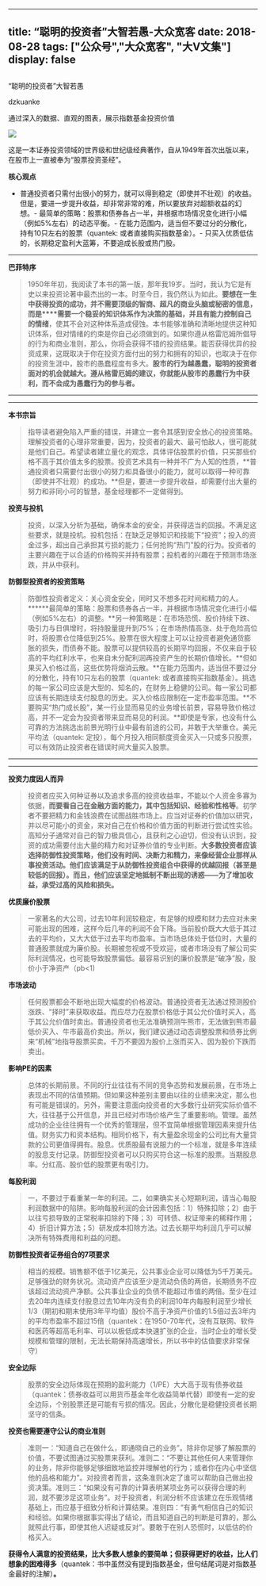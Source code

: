 
---
title:   “聪明的投资者”大智若愚-大众宽客
date: 2018-08-28
tags: ["公众号","大众宽客", "大V文集"]
display: false
---


## 



“聪明的投资者”大智若愚




dzkuanke




通过深入的数据、直观的图表，展示指数基金投资价值


<img class="" data-copyright="0" data-ratio="0.47174447174447176" data-s="300,640" src="https://mmbiz.qpic.cn/mmbiz_png/PKw3FQPmhIgx2xpugpYqYicBLLQVP8qCgR1IcAqXYIkm0ibHCxpDo0BicW1YSYUeSwUiaObdj3GvXR678OpDiaiasCKQ/640?wx_fmt=png" data-type="png" data-w="814" style=""/>



这是一本证券投资领域的世界级和世纪级经典著作，自从1949年首次出版以来，在股市上一直被奉为“股票投资圣经”。



**核心观点**
- 普通投资者只需付出很小的努力，就可以得到稳定（即使并不壮观）的收益。但是，要进一步提升收益，却非常非常的难，所以要放弃对超额收益的幻想。- 最简单的策略：股票和债券各占一半，并根据市场情况变化进行小幅（例如5%左右）的动态平衡。- 在能力范围内，适当但不要过分的分散化，持有10只左右的股票（quantek: 或者直接购买指数基金）。- 只买入优质低估的，长期稳定盈利大蓝筹，不要追成长股或热门股。
****



**巴菲特序**

> 1950年年初<h-char unicode="ff0c" class="biaodian cjk bd-end bd-cop bd-hangable bd-jiya"><h-inner>，</h-inner></h-char>我阅读了本书的第一版<h-char unicode="ff0c" class="biaodian cjk bd-end bd-cop bd-hangable bd-jiya"><h-inner>，</h-inner></h-char>那年我19岁<h-char unicode="3002" class="biaodian cjk bd-end bd-cop bd-hangable bd-jiya"><h-inner>。</h-inner></h-char>当时<h-char unicode="ff0c" class="biaodian cjk bd-end bd-cop bd-hangable bd-jiya"><h-inner>，</h-inner></h-char>我认为它是有史以来投资论著中最杰出的一本<h-char unicode="3002" class="biaodian cjk bd-end bd-cop bd-hangable bd-jiya"><h-inner>。</h-inner></h-char>时至今日<h-char unicode="ff0c" class="biaodian cjk bd-end bd-cop bd-hangable bd-jiya"><h-inner>，</h-inner></h-char>我仍然认为如此<h-char unicode="3002" class="biaodian cjk bd-end bd-cop bd-hangable bd-jiya"><h-inner>。</h-inner></h-char>**要想在一生中获得投资的成功**<h-char unicode="ff0c" class="biaodian cjk bd-end bd-cop bd-hangable bd-jiya"><h-inner>**，**</h-inner></h-char>**并不需要顶级的智商**<h-char unicode="3001" class="biaodian cjk bd-end bd-cop bd-hangable bd-jiya"><h-inner>**、**</h-inner></h-char>**超凡的商业头脑或秘密的信息**<h-char unicode="ff0c" class="biaodian cjk bd-end bd-cop bd-hangable bd-jiya"><h-inner>**，**</h-inner></h-char>**而是****需要一个稳妥的知识体系作为决策的基础**<h-char unicode="ff0c" class="biaodian cjk bd-end bd-cop bd-hangable bd-jiya"><h-inner>**，**</h-inner></h-char>**并且有能力控制自己的情绪**<h-char unicode="ff0c" class="biaodian cjk bd-end bd-cop bd-hangable bd-jiya"><h-inner>，</h-inner></h-char>使其不会对这种体系造成侵蚀<h-char unicode="3002" class="biaodian cjk bd-end bd-cop bd-hangable bd-jiya"><h-inner>。</h-inner></h-char>本书能够准确和清晰地提供这种知识体系<h-char unicode="ff0c" class="biaodian cjk bd-end bd-cop bd-hangable bd-jiya"><h-inner>，</h-inner></h-char>但对情绪的约束是你自己必须做到的<h-char unicode="3002" class="biaodian cjk bd-end bd-cop bd-hangable bd-jiya"><h-inner>。</h-inner></h-char>如果你遵从格雷厄姆所倡导的行为和商业准则<h-char unicode="ff0c" class="biaodian cjk bd-end bd-cop bd-hangable bd-jiya bd-consecutive end-portion" prev="bd-close bd-end"><h-inner>，</h-inner></h-char>那么<h-char unicode="ff0c" class="biaodian cjk bd-end bd-cop bd-hangable bd-jiya"><h-inner>，</h-inner></h-char>你将会获得不错的投资结果<h-char unicode="3002" class="biaodian cjk bd-end bd-cop bd-hangable bd-jiya bd-consecutive"><h-inner>。</h-inner></h-char>能否获得优异的投资成果<h-char unicode="ff0c" class="biaodian cjk bd-end bd-cop bd-hangable bd-jiya"><h-inner>，</h-inner></h-char>这既取决于你在投资方面付出的努力和拥有的知识<h-char unicode="ff0c" class="biaodian cjk bd-end bd-cop bd-hangable bd-jiya"><h-inner>，</h-inner></h-char>也取决于在你的投资生涯中<h-char unicode="ff0c" class="biaodian cjk bd-end bd-cop bd-hangable bd-jiya"><h-inner>，</h-inner></h-char>股市的愚蠢程度有多大<h-char unicode="3002" class="biaodian cjk bd-end bd-cop bd-hangable bd-jiya"><h-inner>。</h-inner></h-char>**股市的行为越愚蠢**<h-char unicode="ff0c" class="biaodian cjk bd-end bd-cop bd-hangable bd-jiya"><h-inner>**，**</h-inner></h-char>**聪明的投资者面对的机会就越大**<h-char unicode="3002" class="biaodian cjk bd-end bd-cop bd-hangable bd-jiya"><h-inner>**。**</h-inner></h-char>**遵从格雷厄姆的建议**<h-char unicode="ff0c" class="biaodian cjk bd-end bd-cop bd-hangable bd-jiya"><h-inner>**，**</h-inner></h-char>**你就能从股市的愚蠢行为中获利**<h-char unicode="ff0c" class="biaodian cjk bd-end bd-cop bd-hangable bd-jiya"><h-inner>**，**</h-inner></h-char>**而不会成为愚蠢行为的参与者。<h-char unicode="3002" class="biaodian cjk bd-end bd-cop bd-hangable bd-jiya" style="box-sizing: border-box;"><h-inner style="box-sizing: border-box;-webkit-text-emphasis-style: none;-webkit-text-emphasis-color: initial;left: 0px;top: 0px;display: inline-block;line-height: 1.1;letter-spacing: -0.5em;"></h-inner></h-char>**

****

****

**本书宗旨**

> 指导读者避免陷入严重的错误，并建立一套令其感到安全放心的投资策略。理解投资者的心理非常重要，因为，投资者的最大、最可怕敌人，很可能就是他们自己。希望读者建立量化的观念，具体评估股票的价值，只买那些价格不高于其价值太多的股票。投资艺术具有一种并不广为人知的性质，**普通投资者只需要付出很小的努力和具备很小的能力，就可以取得一种可靠（即使并不壮观）的成功。**但是，要进一步提升收益，却需要付出大量的努力和非同小可的智慧，基金经理都不一定做得到。





**投资与投机**

> 投资，以深入分析为基础，确保本金的安全，并获得适当的回报。不满足这些要求，就是投机。投机包括：在缺乏足够知识和技能下“投资”；投入的资金过多，超出自己承担其亏损的能力；任何抢购“热门”股的行为。投资者的主要兴趣在于以合适的价格购买并持有股票；投机者的兴趣在于预测市场涨跌，并从中获利。





**防御型投资者的投资策略**

> 防御性投资者定义：关心资金安全，同时又不想多花时间和精力的人。******最简单的策略：股票和债券各占一半，并根据市场情况变化进行小幅（例如5%左右）的调整。**另一种策略是：在市场恐慌、股价持续下跌、吸引力与日俱增时，将持股量提升到75%；在市场热情高涨、处于危险高位时，将股票仓位降低到25%。股票在很大程度上可以让投资者避免通货膨胀的损失，而债券不能。股票可以提供较高的长期平均回报，不仅来自于较高的平均红利水平，也来自未分配利润再投资产生的长期价值增长。**但如果买入价格过高，这些优势将烟消云散。**在能力范围内，适当但不要过分的分散化，持有10只左右的股票（quantek: 或者直接购买指数基金）。挑选的每一家公司应该是大型的、知名的，在财务上稳健的公司。每一家公司都应该有长期连续支付股息的历史。买入价格应限制在一定市盈率范围。**不要购买“热门成长股”，某一行业显而易见的业务增长前景，容易导致价格过高，并不一定会为投资者带来显而易见的利润。**即使是专家，也没有什么可靠的方法挑选出前景光明行业中最有前途的公司，并敢于大举重仓。美元平均法（quantek: 定投），每个月投入相同额度资金买入一只或多只股票，可以有效防止投资者在错误时间大量买入股票。

****

****

**投资力度因人而异**

> 投资者应买入何种证券以及追求多高的投资收益率，不能以个人资金多寡为依据，**而要看自己在金融方面的能力，其中包括知识、经验和性格等**。初学者不要把精力和金钱浪费在试图战胜市场上。应当对证券的价值加以研究，并以尽可能小的资金，来对自己在价格和价值方面的判断进行尝试性实验。高知分子通常对自己的智力极具信心，且获利之心迫切，但没有认识到，投资的成功需要付出大量的精力和对证券价值的专业判断。**大多数投资者应该选择防御性投资策略，他们没有时间、决断力和精力，来像经营企业那样从事投资活动。他们应该满足于从防御性投资组合中获得的优越回报（甚至是较低的回报）。而且，他们应该坚定地抵制不断出现的诱惑——为了增加收益，承受过高的风险和损失。**





**优质廉价股票**

> 一家著名的大公司，过去10年利润较稳定，有足够的规模和财力去应对未来可能出现的困难，这样今后几年的利润不会下降。当前股价既大大低于其过去的平均价，又大大低于过去平均市盈率。当市场总体处于低位时，大量的普通股票就成为廉价股。长期被忽视或不受欢迎，或者市场没有了解公司实际利润情况，也可能导致股票偏低。最容易识别的廉价股票是“破净”股，股价小于净资产（pb&lt;1)





**市场波动**

> 任何股票都会不断地出现大幅度的价格波动。普通投资者无法通过预测股价涨跌、“择时”来获取收益。而应尽力在股票价格低于其公允价值时买入，高于其公允价值时卖出。普通投资者也无法准确预测牛熊市，无法做到熊市最低价买入、牛市最高价卖出。所以，我们建议通过动态调整股票和债券比例来“机械”地指导股票买卖。千万不要因为股价上涨而买入、因为股价下跌而卖出。





**影响PE的因素**

> 总体的长期前景。不同的行业往往有不同的竞争态势和发展前景，在市场上表现出不同的估值预期。但如果这种差别主要由以往的业绩来决定，那么也有可能是错误的。另外，需要注意面向投资者的大多数行业研究实际价值不大，往往基于公开信息，并且已经对市场价格产生了重要影响。管理。虽然成功的企业往往拥有一个优秀的管理层，但不宜简单根据管理因素来提升估值。财务实力和资本结构。相同价格下，有大量盈余现金的公司比有大量贷款的公司更值得拥有。股息。优质股最有说服力的一个标准，就是多年连续的股息支付记录。防御型投资者可以只购买符合这一标准的股票。当期股息率。分红高、股价低的股票更有吸引力。





**每股利润**

> 一，不要过于看重某一年的利润。二，如果确实关心短期利润，请当心每股利润数据中的陷阱。影响每股利润的会计因素包括：1）特殊扣除；2）由于以往亏损导致的正常税率扣除的下降；3）可转债、权证带来的稀释作用；4）折旧计算方法；5）研发成本扣除方法。过去长期平均利润几乎可以解决所有特殊费用和利益的问题。





**防御性投资者证券组合的7项要求**

> 相当的规模。销售额不低于1亿美元，公共事业企业可以降低为5千万美元。足够强劲的财务状况。流动资产应该至少是流动负债的两倍，长期债务不应该超过流动资产净额。公共事业企业的负债不能超过市值的两倍。至少在过去20年内连续支付股息过去10年内没有负的利润10年内每股利润至少增长1/3（期初和期末使用3年平均值）股价不高于净资产价值的1.5倍过去3年内的平均市盈率不超过15倍（quantek：在1950-70年代，没有互联网、软件和医药等超高毛利率、可以以极低成本快速扩张的企业，当时企业的增长受规模和管理的限制，无法长期保持高速增长，所以书中的估值要求非常保守）





**安全边际**

> 股票的安全边际体现在预期的盈利能力（1/PE）大大高于现有债券收益（quantek：债券收益可以用货币基金年化收益简单代替）即使有一定的安全边际，个别股票还是可能有亏损的情况。因此，分散化是稳健投资者长期坚守的信条。





**投资也需要遵守公认的商业准则**

> 准则一：“知道自己在做什么，即通晓自己的业务”。除非你足够了解股票的价值，不要试图通过买股票来获利。准则二：“不要让其他任何人来管理你的业务，除非你能够足够细致地监控并理解他的行为；或者你在内心中坚信他的品格和能力”。对投资者而言，这条准则决定了谁可以帮助自己做出投资决策。准则三：“如果没有可靠的计算表明某项业务可以获得合理的利润，就不要涉足这项业务”。对于投资者，利润分析不应该建立在乐观情绪基础上，而应基于细致分析和计算结果。准则四：“有勇气相信自己的知识和经验。如果你根据事实得出了结论，而且知道自己的判断是可靠的，那么就照此行事，即使其他人迟疑或反对”。要敢于在别人恐慌时，以低估的价格买入。





**获得令人满意的投资结果，比大多数人想象的要简单；但获得更好的收益，比人们想象的困难得多**（quantek：书中虽然没有提到指数基金，但句结尾词是对指数基金最好的注解）**。**








